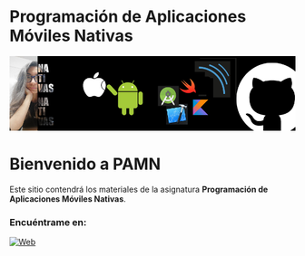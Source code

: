 # Programación de Aplicaciones Móviles Nativas

![Protada](https://github.com/Mltechbox/PAMN/blob/main/S1.png?raw=true/400/800 "PAMN")

# Bienvenido a PAMN

Este sitio contendrá los materiales de la asignatura **Programación de Aplicaciones Móviles Nativas**.

### Encuéntrame en:

[![Web](https://img.shields.io/badge/ULPGC.es-14a1f0?style=for-the-badge&logo=dev.to&logoColor=white&labelColor=101010)](https://www.ulpgc.es/)

